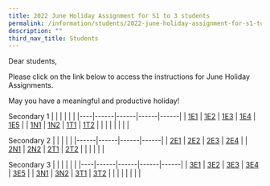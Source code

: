 ```yaml
---
title: 2022 June Holiday Assignment for S1 to 3 students
permalink: /information/students/2022-june-holiday-assignment-for-s1-to-3-students
description: ""
third_nav_title: Students
---
```

Dear students,  
  
Please click on the link below to access the instructions for June Holiday Assignments.  
  
May you have a meaningful and productive holiday!

Secondary 1
|      |      |      |      |      |
|----|------|------|------|------|
| [1E1](https://docs.google.com/document/d/1gyerVghkeeKXnW9xvxuCuT_xgDo1RJxpv-bvYuNnJjg/edit) | [1E2](https://docs.google.com/document/d/1sgyizBqAVsTvHD1PIpbg7A_1lqUy86KYsoGAF8_kEdk/edit) | [1E3](https://docs.google.com/document/d/1mWl6l67yJRbnpEXE7kXiqZYgLqvvq9AV1UwYtkQFEUA/edit) | [1E4](https://docs.google.com/document/d/1gSjlCOjYsqO-vhp-sN9IxtCXMipxMXOx3dsuFuP4NNU/edit) | [1E5](https://docs.google.com/document/d/1YDFStkQy4nz8-xr6g9r3sA7XDiADz7a4R_0kPI-4XNM/edit) |
| [1N1](https://docs.google.com/document/d/1daVgiAU8kaeHBebsDKttGQQ2iBwSCX2pdmGZT4FkWFs/edit) | [1N2](https://docs.google.com/document/d/1vgEE6wAp8p45FivnHtUj2OPgDaByMhKbQ2GCFYKHf18/edit) | [1T1](https://docs.google.com/document/d/16OQLaEkQeJhRlq07FtjX_uvhnFeapanQmKJZwKorjg0/edit) | [1T2](https://docs.google.com/document/d/15EY19U_q4Ah0nRQwH3KitEkhOn6FzElMMQxf4Jo_Eek/edit) |      |
| | | | | |

Secondary 2
|      |      |      |      |
|------|------|------|------|
| [2E1](https://docs.google.com/document/d/1vDGLTXPB1TnoHtjJRdZflbcekk9-nZTkmXPwFKpTFDM/edit) | [2E2](https://docs.google.com/document/d/1HiuyCc_VfegpKXLeHY6EctcZ8zWjmC48n39y6T3WBSQ/edit) | [2E3](https://docs.google.com/document/d/1zsPWMia7auc8sqzYMv8WaazUsLUmC-CkodFVtVZWteE/edit) | [2E4](https://docs.google.com/document/d/1x-olwun42sXmrNJT7EpN4mDUVWJddtRPr1ufHmMLBlQ/edit) |
| [2N1](https://docs.google.com/document/d/1t685Gpbu984PcKWU9qyQO6gRtUYSbVXzPaoxcZzBxbc/edit) | [2N2](https://docs.google.com/document/d/1qWkAvRz0jTrp-LW-ubVbDi6zev2TGpyrANCVoD5eNWY/edit) | [2T1](https://docs.google.com/document/d/1T-LmkgX0DjKjq3HTzpmVXIijU1ma5nxqqNnHUcZ3bzg/edit) | [2T2](https://docs.google.com/document/d/1vlX7EhzNKkOGHjMHX2m_WZ_CxNfC-cccRibBSY_Y1CY/edit) |
| | | | |

Secondary 3
|      |      |      |      |      |
|----|------|------|------|------|
| [3E1](https://docs.google.com/document/d/13Xk0nDF5QWwvZG6ZC015j3u1mD8Xxw87vEivr_9RcJc/edit) | [3E2](https://docs.google.com/document/d/1kyQAohlaYzfZCo7hBtDPQyclzu7MK8mZr0d-OHkceoM/edit) | [3E3](https://docs.google.com/document/d/1lRPNGgu9Xmy_Se401TyIZMtCHAyv_5vFzp6_hVW7qqk/edit) | [3E4](https://docs.google.com/document/d/1jGfRPqN4_TtpIqKTVaO-imoMXVqK2YFXQ_l43tpnx-U/edit) | [3E5](https://docs.google.com/document/d/1l30wVrbyKe5dJ3wQuoUytFX6IlS06ysNSuZ3V8u-B-4/edit) |
| [3N1](https://docs.google.com/document/d/1OHWHboNcxQdyRLyWVktMxZVhLzQ9Okm_B95QRNlH9Ho/edit) | [3N2](https://docs.google.com/document/d/1zRq2N9aUG_Oh0OKewID5dxMTAJKQAdeEl1B1HW1wprI/edit) | [3T1](https://docs.google.com/document/d/142euE2rUHdF2lO0PFAJy-vjSiMzYKFxwMrXzmUuPptI/edit) | [3T2](https://docs.google.com/document/d/1wX6_gGDFtJfBDAfMJhWEaEtWqlKw3dQw7uLhqu5DGe4/edit) |      |
| | | | | |